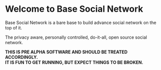 # Welcome to Base Social Network

Base Social Network is a bare base to build advance social network on the top of it.

The privacy aware, personally controlled, do-it-all, open source social network.

**THIS IS PRE ALPHA SOFTWARE AND SHOULD BE TREATED ACCORDINGLY.**  
**IT IS FUN TO GET RUNNING, BUT EXPECT THINGS TO BE BROKEN.**  